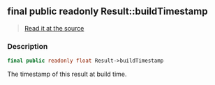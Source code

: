 ## final public readonly Result::buildTimestamp

> [Read it at the source](https://github.com/julien-boudry/Condorcet/blob/master/src/Result.php#L22)

### Description    

```php
final public readonly float Result->buildTimestamp 
```

The timestamp of this result at build time.
    